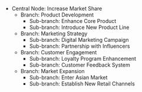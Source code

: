 - Central Node: Increase Market Share
  - Branch: Product Development
    - Sub-branch: Enhance Core Product
    - Sub-branch: Introduce New Product Line
  - Branch: Marketing Strategy
    - Sub-branch: Digital Marketing Campaign
    - Sub-branch: Partnership with Influencers
  - Branch: Customer Engagement
    - Sub-branch: Loyalty Program Enhancement
    - Sub-branch: Customer Feedback System
  - Branch: Market Expansion
    - Sub-branch: Enter Asian Market
    - Sub-branch: Establish New Retail Channels
